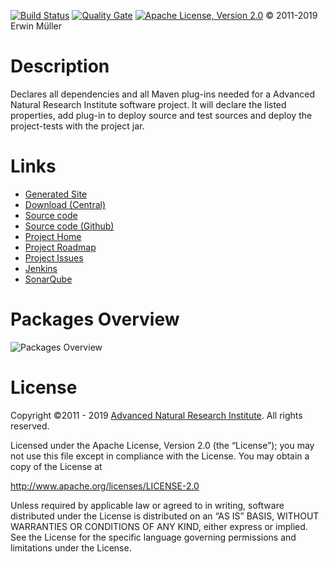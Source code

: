 <a href="https://jenkins.anrisoftware.com/job/globalpom-groovy-public/job/master">![Build Status](https://jenkins.anrisoftware.com/job/globalpom-groovy-public/job/master/badge/icon "Build Status")</a> <a href="https://sonar.anrisoftware.com/dashboard?id=com.anrisoftware.globalpom%3Aglobalpom-groovy-parent">![Quality Gate](https://sonar.anrisoftware.com/api/project_badges/measure?project=com.anrisoftware.globalpom%3Aglobalpom-groovy-parent&metric=alert_status "Quality Gate")</a> <a href="http://www.apache.org/licenses/LICENSE-2.0">![Apache License, Version 2.0](https://project.anrisoftware.com/attachments/download/217/apache2.0-small.gif "Apache License, Version 2.0")</a> © 2011-2019 Erwin Müller

Description
===========

Declares all dependencies and all Maven plug-ins needed for a Advanced Natural Research Institute software project. It will declare the listed properties, add plug-in to deploy source and test sources and deploy the project-tests with the project jar.

Links
=====

-   [Generated Site](https://javadoc.anrisoftware.com/com.anrisoftware.globalpom/globalpom-groovy-base/4.5.1/)
-   [Download (Central)](https://search.maven.org/artifact/com.anrisoftware.globalpom/globalpom-groovy-base/4.5.1/pom)
-   [Source code](https://gitea.anrisoftware.com/anrisoftware.com/globalpom-groovy.git)
-   [Source code (Github)](https://github.com/devent/globalpom-groovy)
-   [Project Home](https://project.anrisoftware.com/projects/globalpom-groovy)
-   [Project Roadmap](https://project.anrisoftware.com/projects/globalpom-groovy/roadmap)
-   [Project Issues](https://project.anrisoftware.com/projects/globalpom-groovy/issues)
-   [Jenkins](https://jenkins.anrisoftware.com/job/globalpom-groovy-public)
-   [SonarQube](https://sonar.anrisoftware.com/dashboard?id=com.anrisoftware.globalpom%3Aglobalpom-groovy-parent)

Packages Overview
=================

![Packages Overview](https://project.anrisoftware.com/attachments/download/447/packages.svg "Packages Overview")

License
=======

Copyright ©2011 - 2019 [Advanced Natural Research Institute](https://anrisoftware.com/). All rights reserved.

Licensed under the Apache License, Version 2.0 (the “License”);
you may not use this file except in compliance with the License.
You may obtain a copy of the License at

http://www.apache.org/licenses/LICENSE-2.0

Unless required by applicable law or agreed to in writing, software
distributed under the License is distributed on an “AS IS” BASIS,
WITHOUT WARRANTIES OR CONDITIONS OF ANY KIND, either express or implied.
See the License for the specific language governing permissions and
limitations under the License.

